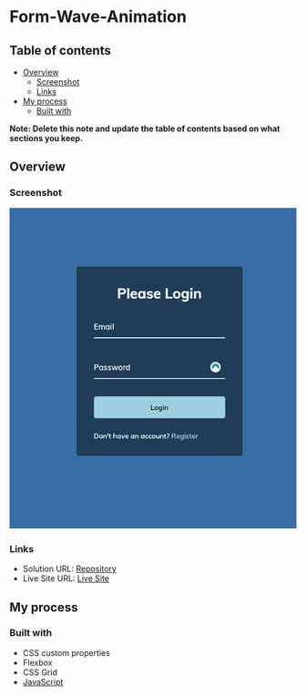 # Form-Wave-Animation

## Table of contents

- [Overview](#overview)
  - [Screenshot](#screenshot)
  - [Links](#links)
- [My process](#my-process)
  - [Built with](#built-with)

**Note: Delete this note and update the table of contents based on what sections you keep.**

## Overview

### Screenshot

![](./loginform.png)


### Links

- Solution URL: [Repository](https://github.com/ricardoleonh/Form-Wave-Animation)
- Live Site URL: [Live Site](https://ricardoleonh.github.io/Form-Wave-Animation/)

## My process

### Built with

- CSS custom properties
- Flexbox
- CSS Grid
- [JavaScript](https://developer.mozilla.org/en-US/docs/Web/javascript)


